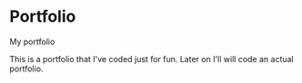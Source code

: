 # Portfolio
My portfolio

This is a portfolio that I've coded just for fun. Later on I'll will code an actual portfolio.
